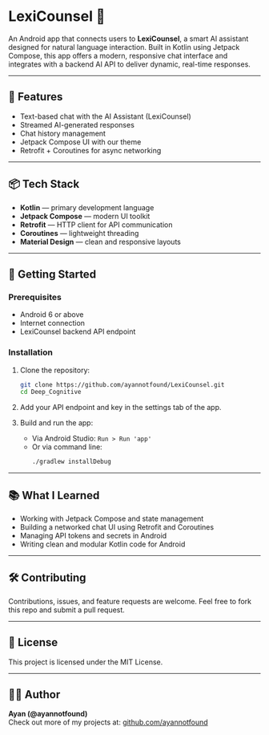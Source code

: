# LexiCounsel 🤖

An Android app that connects users to **LexiCounsel**, a smart AI assistant designed for natural language interaction. Built in Kotlin using Jetpack Compose, this app offers a modern, responsive chat interface and integrates with a backend AI API to deliver dynamic, real-time responses.

---

## 🧠 Features

- Text-based chat with the AI Assistant (LexiCounsel)
- Streamed AI-generated responses
- Chat history management
- Jetpack Compose UI with our theme
- Retrofit + Coroutines for async networking

---

## 📦 Tech Stack

- **Kotlin** — primary development language  
- **Jetpack Compose** — modern UI toolkit  
- **Retrofit** — HTTP client for API communication  
- **Coroutines** — lightweight threading  
- **Material Design** — clean and responsive layouts  

---

## 🚀 Getting Started

### Prerequisites

- Android 6 or above
- Internet connection
- LexiCounsel backend API endpoint

### Installation

1. Clone the repository:
   ```bash
   git clone https://github.com/ayannotfound/LexiCounsel.git
   cd Deep_Cognitive
   ```

2. Add your API endpoint and key in the settings tab of the app.

3. Build and run the app:
   - Via Android Studio: `Run > Run 'app'`
   - Or via command line:
     ```bash
     ./gradlew installDebug
     ```

---

## 📚 What I Learned

- Working with Jetpack Compose and state management  
- Building a networked chat UI using Retrofit and Coroutines  
- Managing API tokens and secrets in Android  
- Writing clean and modular Kotlin code for Android  

---

## 🛠️ Contributing

Contributions, issues, and feature requests are welcome. Feel free to fork this repo and submit a pull request.

---

## 📄 License

This project is licensed under the MIT License.

---

## 🙋‍♂️ Author

**Ayan (@ayannotfound)**  
Check out more of my projects at: [github.com/ayannotfound](https://github.com/ayannotfound)
